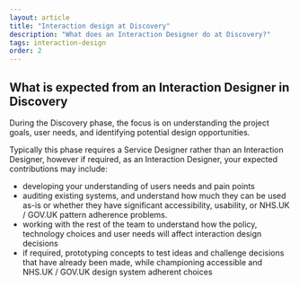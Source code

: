 ```yaml
---
layout: article
title: "Interaction design at Discovery"
description: "What does an Interaction Designer do at Discovery?"
tags: interaction-design
order: 2
---
```


## What is expected from an Interaction Designer in Discovery

During the Discovery phase, the focus is on understanding the project goals, user needs, and identifying potential design opportunities.

Typically this phase requires a Service Designer rather than an Interaction Designer, however if required, as an Interaction Designer, your expected contributions may include:

- developing your understanding of users needs and pain points
- auditing existing systems, and understand how much they can be used as-is or whether they have significant accessibility, usability, or NHS.UK / GOV.UK pattern adherence problems.
- working with the rest of the team to understand how the policy, technology choices and user needs will affect interaction design decisions
- if required, prototyping concepts to test ideas and challenge decisions that have already been made, while championing accessible and NHS.UK / GOV.UK design system adherent choices